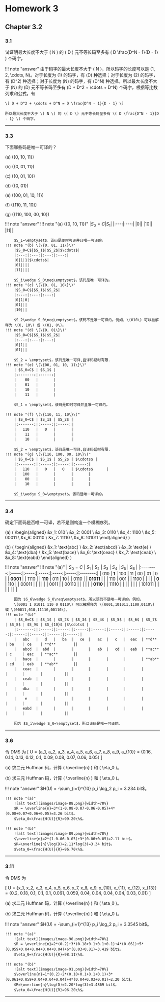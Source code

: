 # Homework 3

## Chapter 3.2

### 3.1

试证明最大长度不大于 \( N \) 的 \( D \) 元不等长码至多有 \( D \frac{D^N - 1}{D - 1} \) 个码字。

!!! note "answer"
    由于码字的最大长度不大于 \( N \)，所以码字的长度可以是 \(1, 2, \cdots, N\)。对于长度为 \(1\) 的码字，有 \(D\) 种选择；对于长度为 \(2\) 的码字，有 \(D^2\) 种选择；对于长度为 \(N\) 的码字，有 \(D^N\) 种选择。所以最大长度不大于 \(N\) 的 \(D\) 元不等长码至多有 \(D + D^2 + \cdots + D^N\) 个码字。根据等比数列求和公式，有

    \[ D + D^2 + \cdots + D^N = D \frac{D^N - 1}{D - 1} \]

    所以最大长度不大于 \( N \) 的 \( D \) 元不等长码至多有 \( D \frac{D^N - 1}{D - 1} \) 个码字。

---

### 3.3

下面哪些码是唯一可译的？

(a) \(\{0, 10, 11\}\)

(b) \(\{0, 01, 11\}\)

(c) \(\{0, 01, 10\}\)

(d) \(\{0, 01\}\)

(e) \(\{00, 01, 10, 11\}\)

(f) \(\{110, 11, 10\}\)

(g) \(\{110, 100, 00, 10\}\)

!!! note "answer"
    !!! note "(a) \(\{0, 10, 11\}\)"
        |$S_0=C$|$S_1$|
        |:---:|:---:|
        |0||
        |10||
        |11||

        $S_1=\emptyset$，该码是即时可译并且唯一可译的。
    !!! note "(b) \(\{0, 01, 11\}\)"
        |$S_0=C$|$S_1$|$S_2$|$\cdots$|
        |:---:|:---:|:---:|:---:|
        |0|1|1|$\cdots$|
        |01||||
        |11||||

        $S_i\wedge S_0\neq\emptyset$，该码是唯一可译的。
    !!! note "(c) \(\{0, 01, 10\}\)"
        |$S_0=C$|$S_1$|$S_2$|
        |:---:|:---:|:---:|
        |0|1|0|
        |01|||
        |10|||

        $S_2\wedge S_0\neq\emptyset$，该码不是唯一可译的。例如，\(010\) 可以被解释为 \(0, 10\) 或 \(01, 0\)。
    !!! note "(d) \(\{0, 01\}\)"
        |$S_0=C$|$S_1$|$S_2$|
        |:---:|:---:|:---:|
        |0|1||
        |01|||

        $S_2 = \emptyset$，该码是唯一可译,且译码延时有限.
    !!! note "(e) \(\{00, 01, 10, 11\}\)"
        | $S_0=C$ | $S_1$ |
        |:-------:|:-----:|
        |    00   |       |
        |    01   |       |
        |    10   |       |
        |    11   |       |

        $S_1 = \emptyset$，该码是即时可译并且唯一可译的。

    !!! note "(f) \(\{110, 11, 10\}\)"
        | $S_0=C$ | $S_1$ | $S_2$ |
        |:-------:|:-----:|:-----:|
        |   110   |   0   |       |
        |    11   |       |       |
        |    10   |       |       |

        $S_2 = \emptyset$，该码是唯一可译,且译码延时有限.
    !!! note "(g) \(\{110, 100, 00, 10\}\)"
        | $S_0=C$ | $S_1$ | $S_2$ | $\cdots$ |
        |:-------:|:-----:|:-----:|:-----:|
        |   110   |   0   |   0   | $\cdots$      |
        |   100   |       |       |       |
        |    00   |       |       |       |
        |    10   |       |       |       |

        $S_i\wedge S_0=\emptyset$，该码是唯一可译的。
---

### 3.4

确定下面码是否唯一可译，若不是则构造一个模糊序列。

(a)
\(
\begin{aligned}
&x_1: 010 \\
&x_2: 0001 \\
&x_3: 0110 \\
&x_4: 1100 \\
&x_5: 00011 \\
&x_6: 00110 \\
&x_7: 11110 \\
&x_8: 101011
\end{aligned}
\)

(b)
\(
\begin{aligned}
&x_1: \text{abc} \\
&x_2: \text{abcd} \\
&x_3: \text{e} \\
&x_4: \text{dba} \\
&x_5: \text{bace} \\
&x_6: \text{ceac} \\
&x_7: \text{ceab} \\
&x_8: \text{eabd}
\end{aligned}
\)


!!! note "answer"
    !!! note "(a)"
        |  $S_0=C$ | $S_1$ | $S_2$ | $S_3$ | $S_4$ | $S_5$ |   $S_6$  |
        |:--------:|:-----:|:-----:|:-----:|:-----:|:-----:|:--------:|
        |    010   |   **1**   |  100  |   11  |   00  |   01  |     0    |
        |   **0001**   |       |  1110 |       |  **110**  |  011  |    10    |
        | 0110  |       | **01011** |       |       |  110  |    001   |
        |   1100   |       |       |       |       |   **0**   |    110   |
        |   00011  |       |       |       |       |       |   0011   |
        |   00110  |       |       |       |       |       | **0110** |
        |   11110  |       |       |       |       |       |          |
        |  101011  |       |       |       |       |       |          |

        因为 $S_6\wedge S_0\neq\emptyset$，所以该码不是唯一可译的。例如，
        \(0001 1 01011 110 0 0110\) 可以被解释为 \(0001,101011,1100,0110\) 或 \(00011,010,11110,00110\)。
    !!! note "(b)"
        | $S_0=C$ | $S_1$ | $S_2$ | $S_3$ | $S_4$ | $S_5$ | $S_6$ | $S_7$ | $S_8$ | $S_9$ | $S_{10}$ |$\cdots$ |
        |:-------:|:-----:|:-----:|:-----:|:-----:|:-----:|:-----:|:-----:|:-----:|:-----:|:-----:|:-----:|
        |   abc   |   d   |   ba  |   ce  |   ac  |   c   |  eac  | **d**     | ba    | ce    | **d**        ||
        |   abcd  |  abd  |       |       |   ab  |   cd  |  eab  | **ac**    | c     | eac   | **ac**       ||
        |   bace  |       |       |       |       |       |       | **ab**    | cd    | eab   | **ab**       ||
        |   ceac  |       |       |       |       |       |       |       |       |       |          ||
        |   ceab  |       |       |       |       |       |       |       |       |       |          ||
        |   dba   |       |       |       |       |       |       |       |       |       |          ||
        |    e    |       |       |       |       |       |       |       |       |       |          ||
        |   eabd  |       |       |       |       |       |       |       |       |       |          ||
        
        因为 $S_i\wedge S_0=\emptyset$，所以该码是唯一可译的。


---

### 3.6

令 DMS 为
\[ U = \{a_1, a_2, a_3, a_4, a_5, a_6, a_7, a_8, a_9, a_{10}\} = \{0.16, 0.14, 0.13, 0.12, 0.1, 0.09, 0.08, 0.07, 0.06, 0.05\} \]

(a) 求二元 Huffman 码，计算 \( \overline{n} \) 和 \( \eta_0 \)。

(b) 求三元 Huffman 码，计算 \( \overline{n} \) 和 \( \eta_0 \)。

!!! note "answer"
    $H(U) = -\sum_{i=1}^{10} p_i \log_2 p_i = 3.234 bit$。

    !!! note "(a)"
        ![alt text](images/image-88.png){width=70%}
        $R = \overline{n}=3*(1-0.08-0.07-0.06-0.05)+4*(0.08+0.07+0.06+0.05)=3.26 bit$。
        $\eta_0=\frac{H(U)}{R}=99.20\%$。

    !!! note "(b)"
        ![alt text](images/image-89.png){width=70%}
        $\overline{n}=2*(1-0.06-0.05)+3*(0.06+0.05)=2.11 bit$。
        $R=\overline{n}\log(D)=2.11*log(3)=3.34 bit$。
        $\eta_0=\frac{H(U)}{R}=96.70\%$。
---

### 3.11

令 DMS 为

\[ U = \{x_1, x_2, x_3, x_4, x_5, x_6, x_7, x_8, x_9, x_{10}, x_{11}, x_{12}, x_{13}\} = \{0.2, 0.18, 0.1, 0.1, 0.1, 0.061, 0.059, 0.04, 0.04, 0.04, 0.04, 0.03, 0.01\} \]

(a) 求二元 Huffman 码，计算 \( \overline{n} \) 和 \( \eta_0 \)。

(b) 求三元 Huffman 码，计算 \( \overline{n} \) 和 \( \eta_0 \)。

!!! note "answer"
    $H(U) = -\sum_{i=1}^{13} p_i \log_2 p_i = 3.3545 bit$。

    !!! note "(a)"
        ![alt text](images/image-90.png){width=70%}
        $R = \overline{n}=2*(0.2)+3*(0.18+0.1+0.1+0.1)+4*(0.061)+5*(0.059+0.04+0.04+0.04+0.04)+6*(0.03+0.01)=3.419 bit$。
        $\eta_0=\frac{H(U)}{R}=98.11\%$。

    !!! note "(b)"
        ![alt text](images/image-91.png){width=70%}
        $\overline{n}=1*(0.2)+2*(0.18+0.1+0.1+0.1)+3*(0.061+0.059+0.04+0.04+0.04)+4*(0.04+0.03+0.01)=2.20 bit$。
        $R=\overline{n}\log(D)=2.20*log(3)=3.4869 bit$。
        $\eta_0=\frac{H(U)}{R}=96.20\%$。


---

